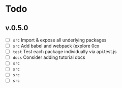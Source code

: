 # Todo

## v.0.5.0

* [ ] `src` Import & expose all underlying packages
* [ ] `src` Add babel and webpack (explore 0cx
* [ ] `test` Test each package individually via api.test.js
* [ ] `docs` Consider adding tutorial docs
* [ ] `src`
* [ ] `src`
* [ ] `src`
* [ ] `src`

